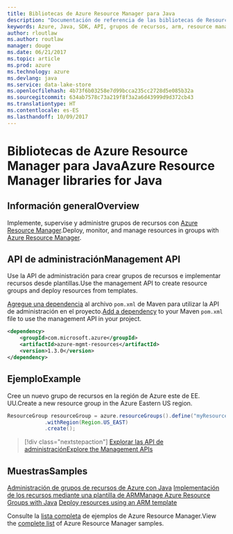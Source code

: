 ```yaml
---
title: Bibliotecas de Azure Resource Manager para Java
description: "Documentación de referencia de las bibliotecas de Resource Manager para Java"
keywords: Azure, Java, SDK, API, grupos de recursos, arm, resource manager
author: rloutlaw
ms.author: routlaw
manager: douge
ms.date: 06/21/2017
ms.topic: article
ms.prod: azure
ms.technology: azure
ms.devlang: java
ms.service: data-lake-store
ms.openlocfilehash: 4b73f6b03258e7d99bcca235cc2728d5e085b32a
ms.sourcegitcommit: 634ab7578c73a219f8f3a2a6d43999d9d372cb43
ms.translationtype: HT
ms.contentlocale: es-ES
ms.lasthandoff: 10/09/2017
---
```

# <a name="azure-resource-manager-libraries-for-java"></a><span data-ttu-id="a597d-104">Bibliotecas de Azure Resource Manager para Java</span><span class="sxs-lookup"><span data-stu-id="a597d-104">Azure Resource Manager libraries for Java</span></span>

## <a name="overview"></a><span data-ttu-id="a597d-105">Información general</span><span class="sxs-lookup"><span data-stu-id="a597d-105">Overview</span></span>

<span data-ttu-id="a597d-106">Implemente, supervise y administre grupos de recursos con [Azure Resource Manager](https://docs.microsoft.com/en-us/azure/azure-resource-manager/resource-group-overview).</span><span class="sxs-lookup"><span data-stu-id="a597d-106">Deploy, monitor, and manage resources in groups with [Azure Resource Manager](https://docs.microsoft.com/en-us/azure/azure-resource-manager/resource-group-overview).</span></span>

## <a name="management-api"></a><span data-ttu-id="a597d-107">API de administración</span><span class="sxs-lookup"><span data-stu-id="a597d-107">Management API</span></span>

<span data-ttu-id="a597d-108">Use la API de administración para crear grupos de recursos e implementar recursos desde plantillas.</span><span class="sxs-lookup"><span data-stu-id="a597d-108">Use the management API to create resource groups and deploy resources from templates.</span></span>

<span data-ttu-id="a597d-109">[Agregue una dependencia](https://maven.apache.org/guides/getting-started/index.html#How_do_I_use_external_dependencies) al archivo `pom.xml` de Maven para utilizar la API de administración en el proyecto.</span><span class="sxs-lookup"><span data-stu-id="a597d-109">[Add a dependency](https://maven.apache.org/guides/getting-started/index.html#How_do_I_use_external_dependencies) to your Maven `pom.xml` file to use the management API in your project.</span></span>


```XML
<dependency>
    <groupId>com.microsoft.azure</groupId>
    <artifactId>azure-mgmt-resources</artifactId>
    <version>1.3.0</version>
</dependency>
```

## <a name="example"></a><span data-ttu-id="a597d-110">Ejemplo</span><span class="sxs-lookup"><span data-stu-id="a597d-110">Example</span></span>

<span data-ttu-id="a597d-111">Cree un nuevo grupo de recursos en la región de Azure este de EE. UU.</span><span class="sxs-lookup"><span data-stu-id="a597d-111">Create a new resource group in the Azure Eastern US region.</span></span>

```java
ResourceGroup resourceGroup = azure.resourceGroups().define("myResourceGroup")
            .withRegion(Region.US_EAST)
            .create();
```

> [!div class="nextstepaction"]
> [<span data-ttu-id="a597d-112">Explorar las API de administración</span><span class="sxs-lookup"><span data-stu-id="a597d-112">Explore the Management APIs</span></span>](/java/api/overview/azure/resources/managementapi)

## <a name="samples"></a><span data-ttu-id="a597d-113">Muestras</span><span class="sxs-lookup"><span data-stu-id="a597d-113">Samples</span></span>

<span data-ttu-id="a597d-114">[Administración de grupos de recursos de Azure con Java][1] 
[Implementación de los recursos mediante una plantilla de ARM][2]</span><span class="sxs-lookup"><span data-stu-id="a597d-114">[Manage Azure Resource Groups with Java][1] 
[Deploy resources using an ARM template][2]</span></span>

[1]: https://github.com/Azure-Samples/resources-java-manage-resource-group
[2]: https://github.com/Azure-Samples/resources-java-deploy-using-arm-template

<span data-ttu-id="a597d-115">Consulte la [lista completa](https://azure.microsoft.com/resources/samples/?platform=java&term=resource) de ejemplos de Azure Resource Manager.</span><span class="sxs-lookup"><span data-stu-id="a597d-115">View the [complete list](https://azure.microsoft.com/resources/samples/?platform=java&term=resource) of Azure Resource Manager samples.</span></span>
